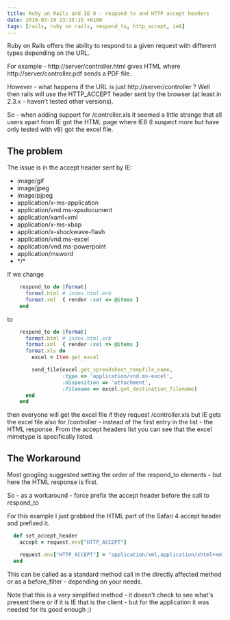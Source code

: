 ```yaml
---
title: Ruby on Rails and IE 8 - respond_to and HTTP accept headers
date: 2010-03-18 23:35:15 +0100
tags: [rails, ruby on rails, respond_to, http_accept, ie8]
---
```


Ruby on Rails offers the ability to respond to a given request with different types depending on the URL.

For example - http://server/controller.html gives HTML where http://server/controller.pdf sends a PDF file.

However - what happens if the URL is just http://server/controller ? Well then rails will use the HTTP_ACCEPT header sent by the browser (at least in 2.3.x - haven't tested other versions).

So - when adding support for /controller.xls it seemed a little strange that all users apart from IE got the HTML page where IE8 (I suspect more but have only tested with v8) got the excel file.

## The problem

The issue is in the accept header sent by IE:

- image/gif
- image/jpeg
- image/pjpeg
- application/x-ms-application
- application/vnd.ms-xpsdocument
- application/xaml+xml
- application/x-ms-xbap
- application/x-shockwave-flash
- application/vnd.ms-excel
- application/vnd.ms-powerpoint
- application/msword
- \*/\*

If we change

```ruby
    respond_to do |format|
      format.html # index.html.erb
      format.xml  { render :xml => @items }
    end
```

to

```ruby
    respond_to do |format|
      format.html # index.html.erb
      format.xml  { render :xml => @items }
      format.xls do
        excel = Item.get_excel

        send_file(excel.get_spreadsheet_tempfile_name,
                  :type => 'application/vnd.ms-excel',
                  :disposition => 'attachment',
                  :filename => excel.get_destination_filename)
      end
    end
```

then everyone will get the excel file if they request /controller.xls but IE gets the excel file also for /controller - instead of the first entry in the list - the HTML response. From the accept headers list you can see that the excel mimetype is specifically listed.

## The Workaround

Most googling suggested setting the order of the respond_to elements - but here the HTML response is first.

So - as a workaround - force prefix the accept header before the call to respond_to

For this example I just grabbed the HTML part of the Safari 4 accept header and prefixed it.

```ruby
  def set_accept_header
    accept = request.env["HTTP_ACCEPT"]

    request.env["HTTP_ACCEPT"] = "application/xml,application/xhtml+xml,text/html;q=0.9,#{accept}"
  end
```

This can be called as a standard method call in the directly affected method or as a before_filter - depending on your needs.

Note that this is a very simplified method - it doesn't check to see what's present there or if it is IE that is the client - but for the application it was needed for its good enough ;)
